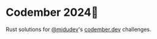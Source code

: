 # Codember 2024🦀

Rust solutions for [@midudev](https://github.com/midudev)'s [codember.dev](https://codember.dev/) challenges.
